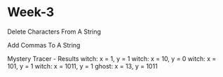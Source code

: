 # Week-3
Delete Characters From A String 

Add Commas To A String


Mystery Tracer - Results
witch: x = 1, y = 1
witch: x = 10, y = 0
witch: x = 101, y = 1
witch: x = 1011, y = 1
ghost: x = 13, y = 1011
